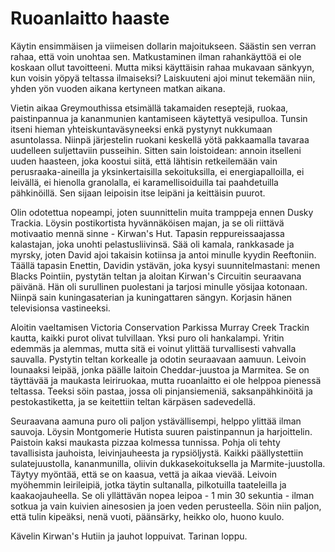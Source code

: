 # Ruoanlaitto haaste

Käytin ensimmäisen ja viimeisen dollarin majoitukseen. Säästin sen verran rahaa, että voin unohtaa sen. Matkustaminen ilman rahankäyttöä ei ole koskaan ollut tavoitteeni. Mutta miksi käyttäisin rahaa mukavaan sänkyyn, kun voisin yöpyä teltassa ilmaiseksi? Laiskuuteni ajoi minut tekemään niin, yhden yön vuoden aikana kertyneen matkan aikana.

Vietin aikaa Greymouthissa etsimällä takamaiden reseptejä, ruokaa, paistinpannua ja kananmunien kantamiseen käytettyä vesipulloa. Tunsin itseni hieman yhteiskuntaväsyneeksi enkä pystynyt nukkumaan asuntolassa. Niinpä järjestelin ruokani keskellä yötä pakkaamalla tavaraa uudelleen suljettaviin pusseihin. Sitten sain loistoidean: annoin itselleni uuden haasteen, joka koostui siitä, että lähtisin retkeilemään vain perusraaka-aineilla ja yksinkertaisilla sekoituksilla, ei energiapalloilla, ei leivällä, ei hienolla granolalla, ei karamellisoiduilla tai paahdetuilla pähkinöillä. Sen sijaan leipoisin itse leipäni ja keittäisin puurot.

Olin odotettua nopeampi, joten suunnittelin muita tramppeja ennen Dusky Trackia. Löysin postikortista hyvännäköisen majan, ja se oli riittävä motivaatio mennä sinne - Kirwan's Hut. Tapasin reppureissaajassa kalastajan, joka unohti pelastusliivinsä. Sää oli kamala, rankkasade ja myrsky, joten David ajoi takaisin kotiinsa ja antoi minulle kyydin Reeftoniin. Täällä tapasin Enettin, Davidin ystävän, joka kysyi suunnitelmastani: menen Blacks Pointiin, pystytän teltan ja aloitan Kirwan's Circuitin seuraavana päivänä. Hän oli surullinen puolestani ja tarjosi minulle yösijaa kotonaan. Niinpä sain kuningasaterian ja kuningattaren sängyn. Korjasin hänen televisionsa vastineeksi.

Aloitin vaeltamisen Victoria Conservation Parkissa Murray Creek Trackin kautta, kaikki purot olivat tulvillaan. Yksi puro oli hankalampi. Yritin edemmäs ja alemmas, mutta sitä ei voinut ylittää turvallisesti vahvalla sauvalla. Pystytin teltan korkealle ja odotin seuraavaan aamuun. Leivoin lounaaksi leipää, jonka päälle laitoin Cheddar-juustoa ja Marmitea. Se on täyttävää ja maukasta leiriruokaa, mutta ruoanlaitto ei ole helppoa pienessä teltassa. Teeksi söin pastaa, jossa oli pinjansiemeniä, saksanpähkinöitä ja pestokastiketta, ja se keitettiin teltan kärpäsen sadevedellä.

Seuraavana aamuna puro oli paljon ystävällisempi, helppo ylittää ilman sauvoja. Löysin Montgomerie Hutista suuren paistinpannun ja harjoittelin. Paistoin kaksi maukasta pizzaa kolmessa tunnissa. Pohja oli tehty tavallisista jauhoista, leivinjauheesta ja rypsiöljystä. Kaikki päällystettiin sulatejuustolla, kananmunilla, oliivin dukkasekoituksella ja Marmite-juustolla. Täytyy myöntää, että se on kaasua, vettä ja aikaa vievää. Leivoin myöhemmin leirileipiä, jotka täytin sultanalla, pilkotuilla taateleilla ja kaakaojauheella. Se oli yllättävän nopea leipoa - 1 min 30 sekuntia - ilman sotkua ja vain kuivien ainesosien ja joen veden perusteella. Söin niin paljon, että tulin kipeäksi, nenä vuoti, päänsärky, heikko olo, huono kuulo.

Kävelin Kirwan's Hutiin ja jauhot loppuivat. Tarinan loppu.
